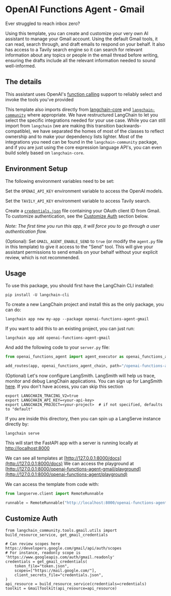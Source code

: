 # OpenAI Functions Agent - Gmail

Ever struggled to reach inbox zero? 

Using this template, you can create and customize your very own AI assistant to manage your Gmail account. Using the default Gmail tools, it can read, search through, and draft emails to respond on your behalf. It also has access to a Tavily search engine so it can search for relevant information about any topics or people in the email thread before writing, ensuring the drafts include all the relevant information needed to sound well-informed.



## The details

This assistant uses OpenAI's [function calling](https://python.langchain.com/docs/modules/chains/how_to/openai_functions) support to reliably select and invoke the tools you've provided

This template also imports directly from [langchain-core](https://pypi.org/project/langchain-core/) and [`langchain-community`](https://pypi.org/project/langchain-community/) where appropriate. We have restructured LangChain to let you select the specific integrations needed for your use case. While you can still import from `langchain` (we are making this transition backwards-compatible), we have separated the homes of most of the classes to reflect ownership and to make your dependency lists lighter. Most of the integrations you need can be found in the `langchain-community` package, and if you are just using the core expression language API's, you can even build solely based on `langchain-core`.

## Environment Setup

The following environment variables need to be set:

Set the `OPENAI_API_KEY` environment variable to access the OpenAI models.

Set the `TAVILY_API_KEY` environment variable to access Tavily search.

Create a [`credentials.json`](https://developers.google.com/gmail/api/quickstart/python#authorize_credentials_for_a_desktop_application) file containing your OAuth client ID from Gmail. To customize authentication, see the [Customize Auth](#customize-auth) section below.

_*Note:* The first time you run this app, it will force you to go through a user authentication flow._

(Optional): Set `GMAIL_AGENT_ENABLE_SEND`  to `true` (or modify the `agent.py` file in this template) to give it access to the "Send" tool. This will give your assistant permissions to send emails on your behalf without your explicit review, which is not recommended.


## Usage

To use this package, you should first have the LangChain CLI installed:

```shell
pip install -U langchain-cli
```

To create a new LangChain project and install this as the only package, you can do:

```shell
langchain app new my-app --package openai-functions-agent-gmail
```

If you want to add this to an existing project, you can just run:

```shell
langchain app add openai-functions-agent-gmail
```

And add the following code to your `server.py` file:
```python
from openai_functions_agent import agent_executor as openai_functions_agent_chain

add_routes(app, openai_functions_agent_chain, path="/openai-functions-agent-gmail")
```

(Optional) Let's now configure LangSmith. 
LangSmith will help us trace, monitor and debug LangChain applications. 
You can sign up for LangSmith [here](https://smith.langchain.com/). 
If you don't have access, you can skip this section

```shell
export LANGCHAIN_TRACING_V2=true
export LANGCHAIN_API_KEY=<your-api-key>
export LANGCHAIN_PROJECT=<your-project>  # if not specified, defaults to "default"
```

If you are inside this directory, then you can spin up a LangServe instance directly by:

```shell
langchain serve
```

This will start the FastAPI app with a server is running locally at 
[http://localhost:8000](http://localhost:8000)

We can see all templates at [http://127.0.0.1:8000/docs](http://127.0.0.1:8000/docs)
We can access the playground at [http://127.0.0.1:8000/openai-functions-agent-gmail/playground](http://127.0.0.1:8000/openai-functions-agent/playground)  

We can access the template from code with:

```python
from langserve.client import RemoteRunnable

runnable = RemoteRunnable("http://localhost:8000/openai-functions-agent-gmail")
```

## Customize Auth

```
from langchain_community.tools.gmail.utils import build_resource_service, get_gmail_credentials

# Can review scopes here https://developers.google.com/gmail/api/auth/scopes
# For instance, readonly scope is 'https://www.googleapis.com/auth/gmail.readonly'
credentials = get_gmail_credentials(
    token_file="token.json",
    scopes=["https://mail.google.com/"],
    client_secrets_file="credentials.json",
)
api_resource = build_resource_service(credentials=credentials)
toolkit = GmailToolkit(api_resource=api_resource)
```